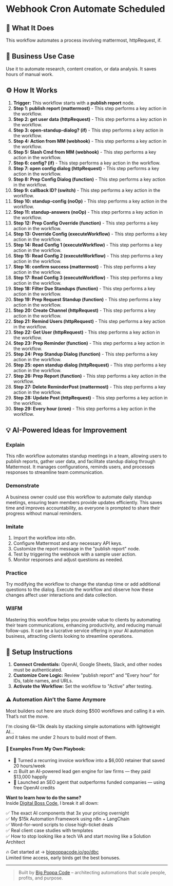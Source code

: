 # Webhook Cron Automate Scheduled

## 🚀 What It Does
This workflow automates a process involving mattermost, httpRequest, if.

## 💼 Business Use Case
Use it to automate research, content creation, or data analysis. It saves hours of manual work.

## ⚙️ How It Works
1.  **Trigger:** This workflow starts with a **publish report** node.
2. **Step 1: publish report (mattermost)** - This step performs a key action in the workflow.
3. **Step 2: get user data (httpRequest)** - This step performs a key action in the workflow.
4. **Step 3: open-standup-dialog? (if)** - This step performs a key action in the workflow.
5. **Step 4: Action from MM (webhook)** - This step performs a key action in the workflow.
6. **Step 5: Slash Cmd from MM (webhook)** - This step performs a key action in the workflow.
7. **Step 6: config? (if)** - This step performs a key action in the workflow.
8. **Step 7: open config dialog (httpRequest)** - This step performs a key action in the workflow.
9. **Step 8: Prep Config Dialog (function)** - This step performs a key action in the workflow.
10. **Step 9: callback ID? (switch)** - This step performs a key action in the workflow.
11. **Step 10: standup-config (noOp)** - This step performs a key action in the workflow.
12. **Step 11: standup-answers (noOp)** - This step performs a key action in the workflow.
13. **Step 12: Prep Config Override (function)** - This step performs a key action in the workflow.
14. **Step 13: Override Config (executeWorkflow)** - This step performs a key action in the workflow.
15. **Step 14: Read Config 1 (executeWorkflow)** - This step performs a key action in the workflow.
16. **Step 15: Read Config 2 (executeWorkflow)** - This step performs a key action in the workflow.
17. **Step 16: confirm success (mattermost)** - This step performs a key action in the workflow.
18. **Step 17: Read Config 3 (executeWorkflow)** - This step performs a key action in the workflow.
19. **Step 18: Filter Due Standups (function)** - This step performs a key action in the workflow.
20. **Step 19: Prep Request Standup (function)** - This step performs a key action in the workflow.
21. **Step 20: Create Channel (httpRequest)** - This step performs a key action in the workflow.
22. **Step 21: Remind Users (httpRequest)** - This step performs a key action in the workflow.
23. **Step 22: Get User (httpRequest)** - This step performs a key action in the workflow.
24. **Step 23: Prep Reminder (function)** - This step performs a key action in the workflow.
25. **Step 24: Prep Standup Dialog (function)** - This step performs a key action in the workflow.
26. **Step 25: open standup dialog (httpRequest)** - This step performs a key action in the workflow.
27. **Step 26: Prep Report (function)** - This step performs a key action in the workflow.
28. **Step 27: Delete ReminderPost (mattermost)** - This step performs a key action in the workflow.
29. **Step 28: Update Post (httpRequest)** - This step performs a key action in the workflow.
30. **Step 29: Every hour (cron)** - This step performs a key action in the workflow.

## 💡 AI-Powered Ideas for Improvement
### Explain
This n8n workflow automates standup meetings in a team, allowing users to publish reports, gather user data, and facilitate standup dialog through Mattermost. It manages configurations, reminds users, and processes responses to streamline team communication.

### Demonstrate
A business owner could use this workflow to automate daily standup meetings, ensuring team members provide updates efficiently. This saves time and improves accountability, as everyone is prompted to share their progress without manual reminders.

### Imitate
1. Import the workflow into n8n.
2. Configure Mattermost and any necessary API keys.
3. Customize the report message in the "publish report" node.
4. Test by triggering the webhook with a sample user action.
5. Monitor responses and adjust questions as needed.

### Practice
Try modifying the workflow to change the standup time or add additional questions to the dialog. Execute the workflow and observe how these changes affect user interactions and data collection.

### WIIFM
Mastering this workflow helps you provide value to clients by automating their team communications, enhancing productivity, and reducing manual follow-ups. It can be a lucrative service offering in your AI automation business, attracting clients looking to streamline operations.

## 🔧 Setup Instructions
1. **Connect Credentials:** OpenAI, Google Sheets, Slack, and other nodes must be authenticated.
2. **Customize Core Logic:** Review "publish report" and "Every hour" for IDs, table names, and URLs.
3. **Activate the Workflow:** Set the workflow to "Active" after testing.

### ⚠️ Automation Ain’t the Same Anymore

Most builders out here are stuck doing $500 workflows and calling it a win.  
That’s not the move.  

I'm closing $6k–$13k deals by stacking simple automations with lightweight AI...  
and it takes me under 2 hours to build most of them.

#### 🧠 Examples From My Own Playbook:
- 🔁 Turned a recurring invoice workflow into a $6,000 retainer that saved 20 hours/week  
- ⚖️ Built an AI-powered lead gen engine for law firms — they paid $13,000 happily  
- 🚀 Launched an SEO agent that outperforms funded companies — using free OpenAI credits  

**Want to learn how to do the same?**  
Inside [Digital Boss Code](https://bigpoppacode.io/go/dbc), I break it all down:

✅ The exact AI components that 3x your pricing overnight  
✅ My $15k Automation Framework using n8n + LangChain  
✅ Word-for-word scripts to close high-ticket deals  
✅ Real client case studies with templates  
✅ How to stop looking like a tech VA and start moving like a Solution Architect  

🔥 Get started at → [bigpoppacode.io/go/dbc](https://bigpoppacode.io/go/dbc)  
Limited time access, early birds get the best bonuses.

---
> Built by [Big Poppa Code](https://bigpoppacode.io) – architecting automations that scale people, profits, and purpose.
